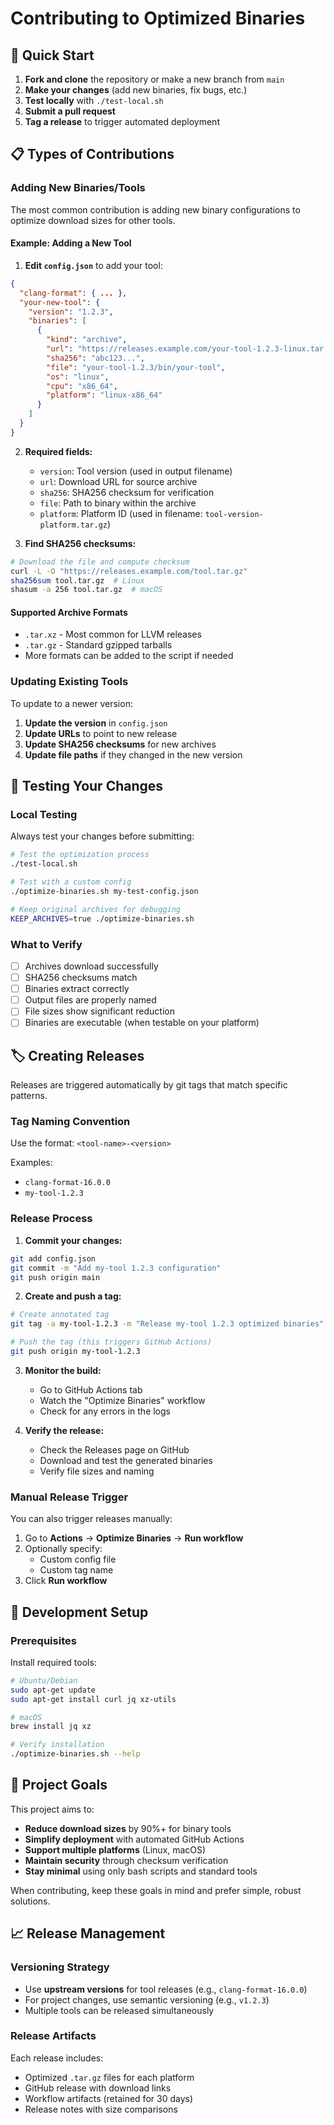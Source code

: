 # Contributing to Optimized Binaries

## 🚀 Quick Start

1. **Fork and clone** the repository or make a new branch from `main`
2. **Make your changes** (add new binaries, fix bugs, etc.)
3. **Test locally** with `./test-local.sh`
4. **Submit a pull request**
5. **Tag a release** to trigger automated deployment

## 📋 Types of Contributions

### Adding New Binaries/Tools

The most common contribution is adding new binary configurations to optimize download sizes for other tools.

#### Example: Adding a New Tool

1. **Edit `config.json`** to add your tool:

```json
{
  "clang-format": { ... },
  "your-new-tool": {
    "version": "1.2.3",
    "binaries": [
      {
        "kind": "archive",
        "url": "https://releases.example.com/your-tool-1.2.3-linux.tar.gz",
        "sha256": "abc123...",
        "file": "your-tool-1.2.3/bin/your-tool",
        "os": "linux",
        "cpu": "x86_64", 
        "platform": "linux-x86_64"
      }
    ]
  }
}
```

2. **Required fields:**
   - `version`: Tool version (used in output filename)
   - `url`: Download URL for source archive
   - `sha256`: SHA256 checksum for verification
   - `file`: Path to binary within the archive
   - `platform`: Platform ID (used in filename: `tool-version-platform.tar.gz`)

3. **Find SHA256 checksums:**
```bash
# Download the file and compute checksum
curl -L -O "https://releases.example.com/tool.tar.gz"
sha256sum tool.tar.gz  # Linux
shasum -a 256 tool.tar.gz  # macOS
```

#### Supported Archive Formats

- `.tar.xz` - Most common for LLVM releases
- `.tar.gz` - Standard gzipped tarballs
- More formats can be added to the script if needed

### Updating Existing Tools

To update to a newer version:

1. **Update the version** in `config.json`
2. **Update URLs** to point to new release
3. **Update SHA256 checksums** for new archives
4. **Update file paths** if they changed in the new version

## 🧪 Testing Your Changes

### Local Testing

Always test your changes before submitting:

```bash
# Test the optimization process
./test-local.sh

# Test with a custom config
./optimize-binaries.sh my-test-config.json

# Keep original archives for debugging
KEEP_ARCHIVES=true ./optimize-binaries.sh
```

### What to Verify

- [ ] Archives download successfully
- [ ] SHA256 checksums match
- [ ] Binaries extract correctly
- [ ] Output files are properly named
- [ ] File sizes show significant reduction
- [ ] Binaries are executable (when testable on your platform)

## 🏷️ Creating Releases

Releases are triggered automatically by git tags that match specific patterns.

### Tag Naming Convention

Use the format: `<tool-name>-<version>`

Examples:
- `clang-format-16.0.0`
- `my-tool-1.2.3`

### Release Process

1. **Commit your changes:**
```bash
git add config.json
git commit -m "Add my-tool 1.2.3 configuration"
git push origin main
```

2. **Create and push a tag:**
```bash
# Create annotated tag
git tag -a my-tool-1.2.3 -m "Release my-tool 1.2.3 optimized binaries"

# Push the tag (this triggers GitHub Actions)
git push origin my-tool-1.2.3
```

3. **Monitor the build:**
   - Go to GitHub Actions tab
   - Watch the "Optimize Binaries" workflow
   - Check for any errors in the logs

4. **Verify the release:**
   - Check the Releases page on GitHub
   - Download and test the generated binaries
   - Verify file sizes and naming

### Manual Release Trigger

You can also trigger releases manually:

1. Go to **Actions** → **Optimize Binaries** → **Run workflow**
2. Optionally specify:
   - Custom config file
   - Custom tag name
3. Click **Run workflow**

## 🔧 Development Setup

### Prerequisites

Install required tools:

```bash
# Ubuntu/Debian
sudo apt-get update
sudo apt-get install curl jq xz-utils

# macOS
brew install jq xz

# Verify installation
./optimize-binaries.sh --help
```

## 🎯 Project Goals

This project aims to:

- **Reduce download sizes** by 90%+ for binary tools
- **Simplify deployment** with automated GitHub Actions
- **Support multiple platforms** (Linux, macOS)
- **Maintain security** through checksum verification
- **Stay minimal** using only bash scripts and standard tools

When contributing, keep these goals in mind and prefer simple, robust solutions.

## 📈 Release Management

### Versioning Strategy

- Use **upstream versions** for tool releases (e.g., `clang-format-16.0.0`)
- For project changes, use semantic versioning (e.g., `v1.2.3`)
- Multiple tools can be released simultaneously

### Release Artifacts

Each release includes:
- Optimized `.tar.gz` files for each platform
- GitHub release with download links
- Workflow artifacts (retained for 30 days)
- Release notes with size comparisons
